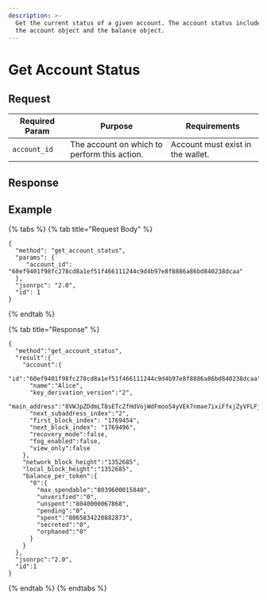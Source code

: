 ```yaml
---
description: >-
  Get the current status of a given account. The account status includes both
  the account object and the balance object.
---
```


# Get Account Status

## Request

| Required Param | Purpose                                      | Requirements                      |
| -------------- | -------------------------------------------- | --------------------------------- |
| `account_id`   | The account on which to perform this action. | Account must exist in the wallet. |

## Response

## Example

{% tabs %}
{% tab title="Request Body" %}
```
{
  "method": "get_account_status",
  "params": {
     "account_id": "60ef9401f98fc278cd8a1ef51f466111244c9d4b97e8f8886a86bd840238dcaa"
  },
  "jsonrpc": "2.0",
  "id": 1
}
```
{% endtab %}

{% tab title="Response" %}
```
{
  "method":"get_account_status",
  "result":{
    "account":{
      "id":"60ef9401f98fc278cd8a1ef51f466111244c9d4b97e8f8886a86bd840238dcaa",
      "name":"Alice",
      "key_derivation_version":"2",
      "main_address":"8VWJpZDdmLT8sETcZfHdVojWdFmoo54yVEk7nmae7ixiFfxjZyVFLFj9moCiJBzkeg6Vd5BPXbbwrDvoZuxWZWsyU3G3rEvQdqZBmEbfh7x",
      "next_subaddress_index":"2",
      "first_block_index": "1769454",
      "next_block_index": "1769496",
      "recovery_mode":false,
      "fog_enabled":false,
      "view_only":false
    },
    "network_block_height":"1352685",
    "local_block_height":"1352685",
    "balance_per_token":{
      "0":{
        "max_spendable":"8039600015840",
        "unverified":"0",
        "unspent":"8040000067868",
        "pending":"0",
        "spent":"8065834220882873",
        "secreted":"0",
        "orphaned":"0"
      }
    }
  },
  "jsonrpc":"2.0",
  "id":1
}
```
{% endtab %}
{% endtabs %}

